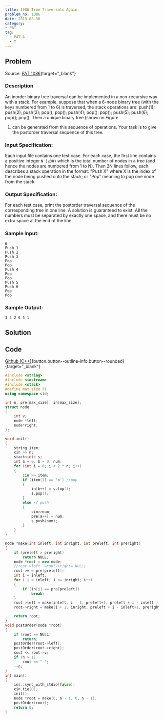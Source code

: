```yaml
---
title: 1086 Tree Traversals Again
problem_no: 1086
date: 2018-08-30
category:
- PAT
tag:
  - PAT-A
  - Y
---
```


<!--more-->

## Problem

Source: [PAT 1086](){target="_blank"}

### Description

An inorder binary tree traversal can be implemented in a non-recursive way with a stack. For example, suppose that when
a 6-node binary tree (with the keys numbered from 1 to 6) is traversed, the stack operations are: push(1); push(2);
push(3); pop(); pop(); push(4); pop(); pop(); push(5); push(6); pop(); pop(). Then a unique binary tree (shown in Figure

1) can be generated from this sequence of operations. Your task is to give the postorder traversal sequence of this
   tree.

### Input Specification:

Each input file contains one test case. For each case, the first line contains a positive integer `N (≤30)` which is the
total number of nodes in a tree (and hence the nodes are numbered from 1 to N). Then 2N lines follow, each describes a
stack operation in the format: "Push X" where X is the index of the node being pushed onto the stack; or "Pop" meaning
to pop one node from the stack.

### Output Specification:

For each test case, print the postorder traversal sequence of the corresponding tree in one line. A solution is
guaranteed to exist. All the numbers must be separated by exactly one space, and there must be no extra space at the end
of the line.

### Sample Input:

```text
6
Push 1
Push 2
Push 3
Pop
Pop
Push 4
Pop
Pop
Push 5
Push 6
Pop
Pop
```

### Sample Output:

```text
3 4 2 6 5 1
```

## Solution

## Code

[Github (C++)](https://github.com/Alomerry/algorithm/blob/master/pat/a/){button.button--outline-info.button--rounded}{target="_blank"}


```cpp
#include <string>
#include <iostream>
#include <stack>
#define max_size 31
using namespace std;

int n, pre[max_size], in[max_size];
struct node
{
    int v;
    node *left;
	node*right;
};

void init()
{
    string item;
    cin >> n;
    stack<int> s;
    int a = 0, b = 0, num;
    for (int i = 0; i < 2 * n; i++)
    {
        cin >> item;
        if (item[1] == 'o') //pop
        {
            in[b++] = s.top();
            s.pop();
        }
        else // push
        {
			cin>>num;
            pre[a++] = num;
            s.push(num);
        }
    }
}

node *make(int inleft, int inright, int preleft, int preright)
{
    if (preleft > preright)
        return NULL;
    node *root = new node;
    //root->left  =root->right= NULL;
    root->v = pre[preleft];
    int i = inleft;
    for ( i = inleft; i <= inright; i++)
    {
        if (in[i] == pre[preleft])
            break;
    }
    root->left = make(inleft, i - 1, preleft+1, preleft + i - inleft );
    root->right = make(i + 1, inright, preleft + i - inleft+1, preright);

    return root;
}
void postOrder(node *root)
{
    if (root == NULL)
        return;
    postOrder(root->left);
    postOrder(root->right);
    cout << root->v;
    if (n > 1)
        cout << " ";
    --n;
}
int main()
{
    ios::sync_with_stdio(false);
    cin.tie(0);
    init();
	node *root = make(0, n - 1, 0, n - 1);
    postOrder(root);
    return 0;
}
```
